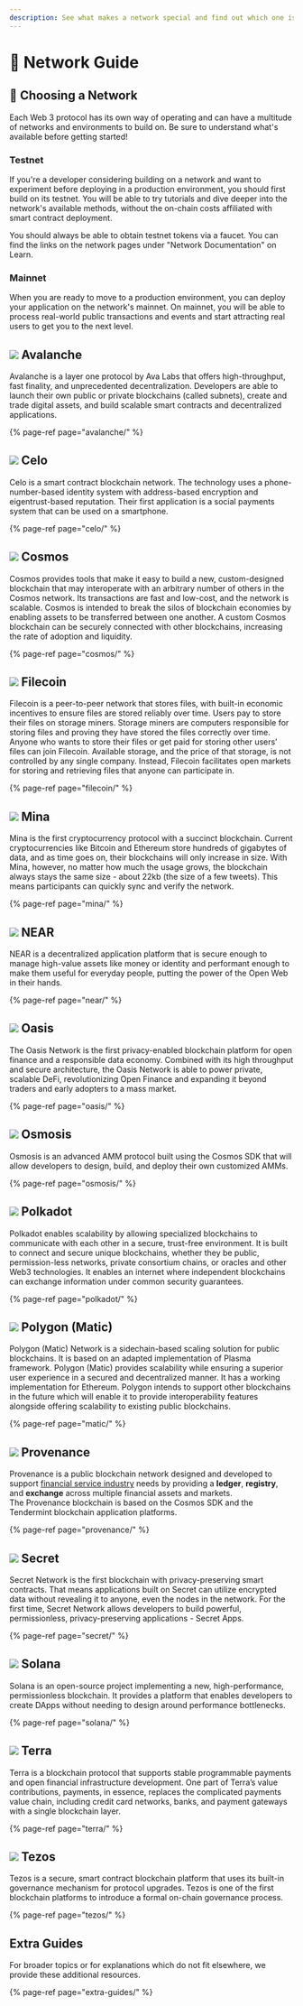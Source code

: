 ```yaml
---
description: See what makes a network special and find out which one is a good fit for you
---
```


# 🔭 Network Guide

## 📍 Choosing a Network

Each Web 3 protocol has its own way of operating and can have a multitude of networks and environments to build on. Be sure to understand what's available before getting started!

### Testnet

If you're a developer considering building on a network and want to experiment before deploying in a production environment, you should first build on its testnet. You will be able to try tutorials and dive deeper into the network's available methods, without the on-chain costs affiliated with smart contract deployment.

You should always be able to obtain testnet tokens via a faucet. You can find the links on the network pages under "Network Documentation" on Learn.

### Mainnet

When you are ready to move to a production environment, you can deploy your application on the network's mainnet. On mainnet, you will be able to process real-world public transactions and events and start attracting real users to get you to the next level.

## ![](../.gitbook/assets/avalanche_token_round-300x300.png) Avalanche

Avalanche is a layer one protocol by Ava Labs that offers high-throughput, fast finality, and unprecedented decentralization. Developers are able to launch their own public or private blockchains \(called subnets\), create and trade digital assets, and build scalable smart contracts and decentralized applications.

{% page-ref page="avalanche/" %}

## ![](../.gitbook/assets/37552875%20%282%29%20%282%29%20%282%29%20%282%29%20%282%29%20%282%29%20%282%29%20%282%29%20%282%29%20%282%29%20%282%29%20%282%29%20%282%29%20%284%29.png) Celo

Celo is a smart contract blockchain network. The technology uses a phone-number-based identity system with address-based encryption and eigentrust-based reputation. Their first application is a social payments system that can be used on a smartphone.

{% page-ref page="celo/" %}

## ![](../.gitbook/assets/rsz_1cosmoslogo_1.png) Cosmos

Cosmos provides tools that make it easy to build a new, custom-designed blockchain that may interoperate with an arbitrary number of others in the Cosmos network. Its transactions are fast and low-cost, and the network is scalable. Cosmos is intended to break the silos of blockchain economies by enabling assets to be transferred between one another. A custom Cosmos blockchain can be securely connected with other blockchains, increasing the rate of adoption and liquidity.

{% page-ref page="cosmos/" %}

## ![](../.gitbook/assets/filecoin_logo.png) Filecoin

Filecoin is a peer-to-peer network that stores files, with built-in economic incentives to ensure files are stored reliably over time. Users pay to store their files on storage miners. Storage miners are computers responsible for storing files and proving they have stored the files correctly over time. Anyone who wants to store their files or get paid for storing other users’ files can join Filecoin. Available storage, and the price of that storage, is not controlled by any single company. Instead, Filecoin facilitates open markets for storing and retrieving files that anyone can participate in.

{% page-ref page="filecoin/" %}

## ![](../.gitbook/assets/1_gc0dp8vfvm6bwwn51nuqew.png) Mina

Mina is the first cryptocurrency protocol with a succinct blockchain. Current cryptocurrencies like Bitcoin and Ethereum store hundreds of gigabytes of data, and as time goes on, their blockchains will only increase in size. With Mina, however, no matter how much the usage grows, the blockchain always stays the same size - about 22kb \(the size of a few tweets\). This means participants can quickly sync and verify the network.

{% page-ref page="mina/" %}

## ![](../.gitbook/assets/tnear_icon_1.png) NEAR

NEAR is a decentralized application platform that is secure enough to manage high-value assets like money or identity and performant enough to make them useful for everyday people, putting the power of the Open Web in their hands.

{% page-ref page="near/" %}

## ![](../.gitbook/assets/oasis-1-.png) Oasis

The Oasis Network is the first privacy-enabled blockchain platform for open finance and a responsible data economy. Combined with its high throughput and secure architecture, the Oasis Network is able to power private, scalable DeFi, revolutionizing Open Finance and expanding it beyond traders and early adopters to a mass market.

{% page-ref page="oasis/" %}

## ![](../.gitbook/assets/osmo.png) Osmosis

Osmosis is an advanced AMM protocol built using the Cosmos SDK that will allow developers to design, build, and deploy their own customized AMMs.

{% page-ref page="osmosis/" %}

## ![](../.gitbook/assets/4129.png) Polkadot

Polkadot enables scalability by allowing specialized blockchains to communicate with each other in a secure, trust-free environment. It is built to connect and secure unique blockchains, whether they be public, permission-less networks, private consortium chains, or oracles and other Web3 technologies. It enables an internet where independent blockchains can exchange information under common security guarantees.

{% page-ref page="polkadot/" %}

## ![](../.gitbook/assets/polygon.png) Polygon \(Matic\) <a id="polygon-matic"></a>

Polygon \(Matic\) Network is a sidechain-based scaling solution for public blockchains. It is based on an adapted implementation of Plasma framework. Polygon \(Matic\) provides scalability while ensuring a superior user experience in a secured and decentralized manner. It has a working implementation for Ethereum. Polygon intends to support other blockchains in the future which will enable it to provide interoperability features alongside offering scalability to existing public blockchains.

{% page-ref page="matic/" %}

## ![](../.gitbook/assets/provenance.png) Provenance

Provenance is a public blockchain network designed and developed to support [financial service industry](https://docs.provenance.io/ecosystem/financial-services-blockchain) needs by providing a **ledger**, **registry**, and **exchange** across multiple financial assets and markets.   
The Provenance blockchain is based on the Cosmos SDK and the Tendermint blockchain application platforms.

{% page-ref page="provenance/" %}

## ![](../.gitbook/assets/logo1.png) Secret

Secret Network is the first blockchain with privacy-preserving smart contracts. That means applications built on Secret can utilize encrypted data without revealing it to anyone, even the nodes in the network. For the first time, Secret Network allows developers to build powerful, permissionless, privacy-preserving applications - Secret Apps.

{% page-ref page="secret/" %}

## ![](../.gitbook/assets/solana%20%282%29%20%282%29%20%282%29%20%282%29%20%281%29%20%282%29%20%282%29%20%282%29%20%282%29%20%282%29%20%281%29%20%282%29.png) Solana

Solana is an open-source project implementing a new, high-performance, permissionless blockchain. It provides a platform that enables developers to create DApps without needing to design around performance bottlenecks.

{% page-ref page="solana/" %}

## ![](../.gitbook/assets/rsz_terra-logo%20%282%29%20%282%29%20%282%29%20%282%29%20%282%29%20%282%29%20%282%29%20%282%29%20%282%29%20%282%29%20%282%29%20%282%29.jpg) Terra

Terra is a blockchain protocol that supports stable programmable payments and open financial infrastructure development. One part of Terra’s value contributions, payments, in essence, replaces the complicated payments value chain, including credit card networks, banks, and payment gateways with a single blockchain layer.

{% page-ref page="terra/" %}

## ![](../.gitbook/assets/2011%20%282%29%20%283%29%20%283%29.png) Tezos

Tezos is a secure, smart contract blockchain platform that uses its built-in governance mechanism for protocol upgrades. Tezos is one of the first blockchain platforms to introduce a formal on-chain governance process.

{% page-ref page="tezos/" %}

## Extra Guides

For broader topics or for explanations which do not fit elsewhere, we provide these additional resources.

{% page-ref page="extra-guides/" %}



